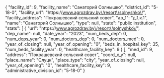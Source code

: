 {
    "facility_id": 9,
    "facility_name": "Санаторий Солнышко",
    "district_id": "5-18-0",
    "facility_url": "https:\/\/www.agrozdrav.by\/resort\/solnyshko\/",
    "facility_address": "Покрашевский сельский совет",
    "ap_1": "д.1,к.1",
    "name": "Санаторий Солнышко",
    "type": null,
    "state": "public institution",
    "stats": [
        {
            "url": "https:\/\/www.agrozdrav.by\/resort\/solnyshko\/",
            "dep_name": null,
            "date_year": "2023",
            "num_beds_dep": 0,
            "num_deps_year": 0,
            "num_doctors_dep": 0,
            "num_doctors_med": 0,
            "year_of_closing": null,
            "year_of_opening": "0",
            "beds_in_hospital_key": 35,
            "num_beds_facility_year": 0,
            "healthcare_facility_key": 9
        }
    ],
    "med_id": 9,
    "address": "Покрашевский сельский совет",
    "coord_x_y": null,
    "place_name": "Слуцк",
    "place_type": "city",
    "year_of_closing": null,
    "year_of_opening": "0",
    "healthcare_facility_key": 9,
    "administrative_division_id": "5-18-0"
}